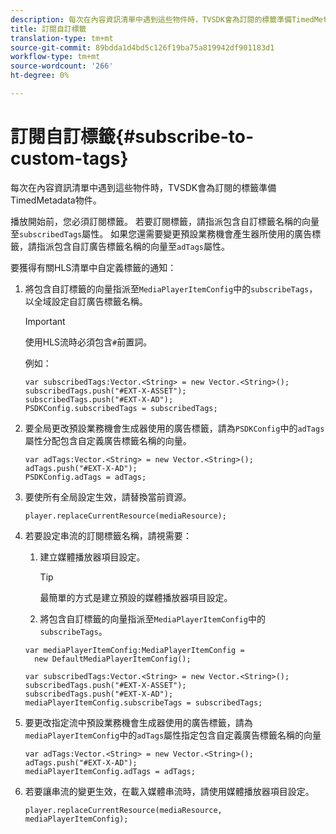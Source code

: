 ```yaml
---
description: 每次在內容資訊清單中遇到這些物件時，TVSDK會為訂閱的標籤準備TimedMetadata物件。
title: 訂閱自訂標籤
translation-type: tm+mt
source-git-commit: 89bdda1d4bd5c126f19ba75a819942df901183d1
workflow-type: tm+mt
source-wordcount: '266'
ht-degree: 0%

---
```



# 訂閱自訂標籤{#subscribe-to-custom-tags}

每次在內容資訊清單中遇到這些物件時，TVSDK會為訂閱的標籤準備TimedMetadata物件。

播放開始前，您必須訂閱標籤。
若要訂閱標籤，請指派包含自訂標籤名稱的向量至`subscribedTags`屬性。 如果您還需要變更預設業務機會產生器所使用的廣告標籤，請指派包含自訂廣告標籤名稱的向量至`adTags`屬性。

要獲得有關HLS清單中自定義標籤的通知：

1. 將包含自訂標籤的向量指派至`MediaPlayerItemConfig`中的`subscribeTags`，以全域設定自訂廣告標籤名稱。

   >[!IMPORTANT]
   >
   >使用HLS流時必須包含`#`前置詞。

   例如：

   ```
   var subscribedTags:Vector.<String> = new Vector.<String>(); 
   subscribedTags.push("#EXT-X-ASSET"); 
   subscribedTags.push("#EXT-X-AD"); 
   PSDKConfig.subscribedTags = subscribedTags;
   ```

1. 要全局更改預設業務機會生成器使用的廣告標籤，請為`PSDKConfig`中的`adTags`屬性分配包含自定義廣告標籤名稱的向量。

   ```
   var adTags:Vector.<String> = new Vector.<String>(); 
   adTags.push("#EXT-X-AD"); 
   PSDKConfig.adTags = adTags; 
   ```

1. 要使所有全局設定生效，請替換當前資源。

   ```
   player.replaceCurrentResource(mediaResource);
   ```

1. 若要設定串流的訂閱標籤名稱，請視需要：
   1. 建立媒體播放器項目設定。

      >[!TIP]
      >
      >最簡單的方式是建立預設的媒體播放器項目設定。

   1. 將包含自訂標籤的向量指派至`MediaPlayerItemConfig`中的`subscribeTags`。

   ```
   var mediaPlayerItemConfig:MediaPlayerItemConfig =  
     new DefaultMediaPlayerItemConfig(); 
   
   var subscribedTags:Vector.<String> = new Vector.<String>(); 
   subscribedTags.push("#EXT-X-ASSET"); 
   subscribedTags.push("#EXT-X-AD"); 
   mediaPlayerItemConfig.subscribeTags = subscribedTags;
   ```

1. 要更改指定流中預設業務機會生成器使用的廣告標籤，請為`mediaPlayerItemConfig`中的`adTags`屬性指定包含自定義廣告標籤名稱的向量

   ```
   var adTags:Vector.<String> = new Vector.<String>(); 
   adTags.push("#EXT-X-AD"); 
   mediaPlayerItemConfig.adTags = adTags;
   ```

1. 若要讓串流的變更生效，在載入媒體串流時，請使用媒體播放器項目設定。

   ```
   player.replaceCurrentResource(mediaResource, mediaPlayerItemConfig);
   ```

